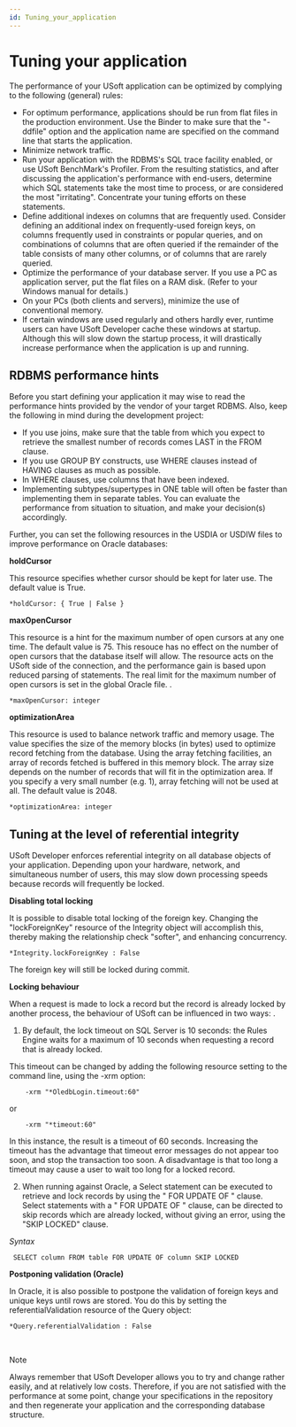 ```yaml
---
id: Tuning_your_application
---
```


# Tuning your application

The performance of your USoft application can be optimized by complying to the following (general) rules:

- For optimum performance, applications should be run from flat files in the production environment. Use the Binder to make sure that the "-ddfile" option and the application name are specified on the command line that starts the application.
- Minimize network traffic.
- Run your application with the RDBMS's SQL trace facility enabled, or use USoft BenchMark's Profiler. From the resulting statistics, and after discussing the application's performance with end-users, determine which SQL statements take the most time to process, or are considered the most "irritating". Concentrate your tuning efforts on these statements.
- Define additional indexes on columns that are frequently used. Consider defining an additional index on frequently-used foreign keys, on columns frequently used in constraints or popular queries, and on combinations of columns that are often queried if the remainder of the table consists of many other columns, or of columns that are rarely queried.
- Optimize the performance of your database server. If you use a PC as application server, put the flat files on a RAM disk. (Refer to your Windows manual for details.)
- On your PCs (both clients and servers), minimize the use of conventional memory.
- If certain windows are used regularly and others hardly ever, runtime users can have USoft Developer cache these windows at startup. Although this will slow down the startup process, it will drastically increase performance when the application is up and running.

## RDBMS performance hints

Before you start defining your application it may wise to read the performance hints provided by the vendor of your target RDBMS. Also, keep the following in mind during the development project:

- If you use joins, make sure that the table from which you expect to retrieve the smallest number of records comes LAST in the FROM clause.
- If you use GROUP BY constructs, use WHERE clauses instead of HAVING clauses as much as possible.
- In WHERE clauses, use columns that have been indexed.
- Implementing subtypes/supertypes in ONE table will often be faster than implementing them in separate tables. You can evaluate the performance from situation to situation, and make your decision(s) accordingly.

Further, you can set the following resources in the USDIA or USDIW files to improve performance on Oracle databases:

**holdCursor**

This resource specifies whether cursor should be kept for later use. The default value is True.

```
*holdCursor: { True | False }

```

**maxOpenCursor**

This resource is a hint for the maximum number of open cursors at any one time. The default value is 75. This resouce has no effect on the number of open cursors that the database itself will allow. The resource acts on the USoft side of the connection, and the performance gain is based upon reduced parsing of statements. The real limit for the maximum number of open cursors is set in the global Oracle file. .

```
*maxOpenCursor: integer

```

**optimizationArea**

This resource is used to balance network traffic and memory usage. The value specifies the size of the memory blocks (in bytes) used to optimize record fetching from the database. Using the array fetching facilities, an array of records fetched is buffered in this memory block. The array size depends on the number of records that will fit in the optimization area. If you specify a very small number (e.g. 1), array fetching will not be used at all. The default value is 2048.

```
*optimizationArea: integer

```

## Tuning at the level of referential integrity

USoft Developer enforces referential integrity on all database objects of your application. Depending upon your hardware, network, and simultaneous number of users, this may slow down processing speeds because records will frequently be locked.

**Disabling total locking**

It is possible to disable total locking of the foreign key. Changing the "lockForeignKey" resource of the Integrity object will accomplish this, thereby making the relationship check "softer", and enhancing concurrency.

```
*Integrity.lockForeignKey : False

```

The foreign key will still be locked during commit.

**Locking behaviour**

When a request is made to lock a record but the record is already locked by another process, the behaviour of USoft can be influenced in two ways: .

1. By default, the lock timeout on SQL Server is 10 seconds: the Rules Engine waits for a maximum of 10 seconds when requesting a record that is already locked.

This timeout can be changed by adding the following resource setting to the command line, using the -xrm option:

```
    -xrm "*OledbLogin.timeout:60"

```

or

```
    -xrm "*timeout:60"

```

In this instance, the result is a timeout of 60 seconds. Increasing the timeout has the advantage that timeout error messages do not appear too soon, and stop the transaction too soon. A disadvantage is that too long a timeout may cause a user to wait too long for a locked record.

2. When running against Oracle, a Select statement can be executed to retrieve and lock records by using the " FOR UPDATE OF " clause. Select statements with a " FOR UPDATE OF " clause, can be directed to skip records which are already locked, without giving an error, using the "SKIP LOCKED" clause.

*Syntax*

```
 SELECT column FROM table FOR UPDATE OF column SKIP LOCKED

```

**Postponing validation (Oracle)**

In Oracle, it is also possible to postpone the validation of foreign keys and unique keys until rows are stored. You do this by setting the referentialValidation resource of the Query object:

```
*Query.referentialValidation : False

```

 

> [!NOTE]
> Always remember that USoft Developer allows you to try and change rather easily, and at relatively low costs. Therefore, if you are not satisfied with the performance at some point, change your specifications in the repository and then regenerate your application and the corresponding database structure.